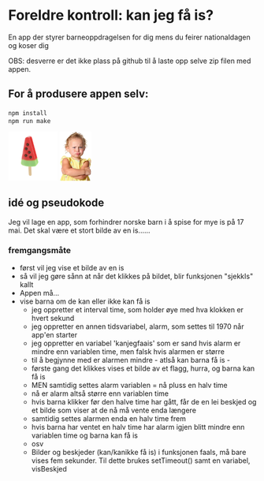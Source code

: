 # Foreldre kontroll: kan jeg få is?
En app der styrer barneoppdragelsen for dig mens du feirer nationaldagen og koser dig 

OBS: desverre er det ikke plass på github til å laste opp selve zip filen med appen. 

## For å produsere appen selv:

```
npm install
npm run make 
```

<img src='./public/assets/is.png' height=100>
<img src='./public/assets/barn.webp' height=100>


## idé og pseudokode
Jeg vil lage en app, som forhindrer norske barn i å spise for mye is på 17 mai. Det skal være et stort bilde av en is......

### fremgangsmåte

- først vil jeg vise et bilde av en is
- så vil jeg gøre sånn at når det klikkes på bildet, blir funksjonen "sjekkIs" kallt
- Appen må... 
 - vise barna om de kan eller ikke kan få is 
   - jeg oppretter et interval time, som holder øye med hva klokken er hvert sekund
   - jeg oppretter en annen tidsvariabel, alarm, som settes til 1970 når app'en starter
   - jeg oppretter en variabel 'kanjegfaais' som er sand hvis alarm er mindre enn variablen time, men falsk hvis alarmen er større
   - til å begjynne med er alarmen mindre - atlså kan barna få is - 
   - første gang det klikkes vises et bilde av et flagg, hurra, og barna kan få is
   - MEN samtidig settes alarm variablen = nå pluss en halv time
   - nå er alarm altså større enn variablen time 
   - hvis barna klikker før den halve time har gått, får de en lei beskjed og et bilde som viser at de nå må vente enda længere
   - samtidig settes alarmen enda en halv time frem
   - hvis barna har ventet en halv time har alarm igjen blitt mindre enn variablen time og barna kan få is
   - osv   
   - Bilder og beskjeder (kan/kanikke få is) i funksjonen faaIs, må bare vises fem sekunder. Til dette brukes setTimeout() samt en variabel, visBeskjed 

